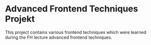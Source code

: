 
# Advanced Frontend Techniques Projekt

This project contains various frontend techniques which were learned during the FH lecture advanced frontend techniques.
